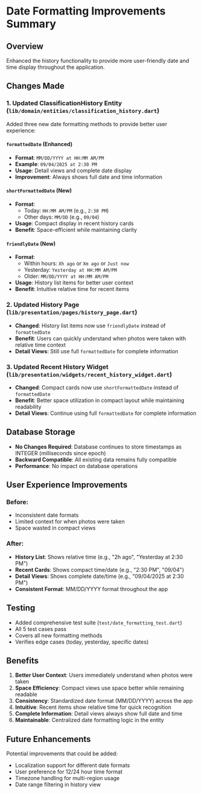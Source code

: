 # Date Formatting Improvements Summary

## Overview
Enhanced the history functionality to provide more user-friendly date and time display throughout the application.

## Changes Made

### 1. Updated ClassificationHistory Entity (`lib/domain/entities/classification_history.dart`)

Added three new date formatting methods to provide better user experience:

#### `formattedDate` (Enhanced)
- **Format**: `MM/DD/YYYY at HH:MM AM/PM`
- **Example**: `09/04/2025 at 2:30 PM`
- **Usage**: Detail views and complete date display
- **Improvement**: Always shows full date and time information

#### `shortFormattedDate` (New)
- **Format**: 
  - Today: `HH:MM AM/PM` (e.g., `2:30 PM`)
  - Other days: `MM/DD` (e.g., `09/04`)
- **Usage**: Compact display in recent history cards
- **Benefit**: Space-efficient while maintaining clarity

#### `friendlyDate` (New)
- **Format**: 
  - Within hours: `Xh ago` or `Xm ago` or `Just now`
  - Yesterday: `Yesterday at HH:MM AM/PM`
  - Older: `MM/DD/YYYY at HH:MM AM/PM`
- **Usage**: History list items for better user context
- **Benefit**: Intuitive relative time for recent items

### 2. Updated History Page (`lib/presentation/pages/history_page.dart`)

- **Changed**: History list items now use `friendlyDate` instead of `formattedDate`
- **Benefit**: Users can quickly understand when photos were taken with relative time context
- **Detail Views**: Still use full `formattedDate` for complete information

### 3. Updated Recent History Widget (`lib/presentation/widgets/recent_history_widget.dart`)

- **Changed**: Compact cards now use `shortFormattedDate` instead of `formattedDate`
- **Benefit**: Better space utilization in compact layout while maintaining readability
- **Detail Views**: Continue using full `formattedDate` for complete information

## Database Storage

- **No Changes Required**: Database continues to store timestamps as INTEGER (milliseconds since epoch)
- **Backward Compatible**: All existing data remains fully compatible
- **Performance**: No impact on database operations

## User Experience Improvements

### Before:
- Inconsistent date formats
- Limited context for when photos were taken
- Space wasted in compact views

### After:
- **History List**: Shows relative time (e.g., "2h ago", "Yesterday at 2:30 PM")
- **Recent Cards**: Shows compact time/date (e.g., "2:30 PM", "09/04")
- **Detail Views**: Shows complete date/time (e.g., "09/04/2025 at 2:30 PM")
- **Consistent Format**: MM/DD/YYYY format throughout the app

## Testing

- Added comprehensive test suite (`test/date_formatting_test.dart`)
- All 5 test cases pass
- Covers all new formatting methods
- Verifies edge cases (today, yesterday, specific dates)

## Benefits

1. **Better User Context**: Users immediately understand when photos were taken
2. **Space Efficiency**: Compact views use space better while remaining readable
3. **Consistency**: Standardized date format (MM/DD/YYYY) across the app
4. **Intuitive**: Recent items show relative time for quick recognition
5. **Complete Information**: Detail views always show full date and time
6. **Maintainable**: Centralized date formatting logic in the entity

## Future Enhancements

Potential improvements that could be added:
- Localization support for different date formats
- User preference for 12/24 hour time format
- Timezone handling for multi-region usage
- Date range filtering in history view

